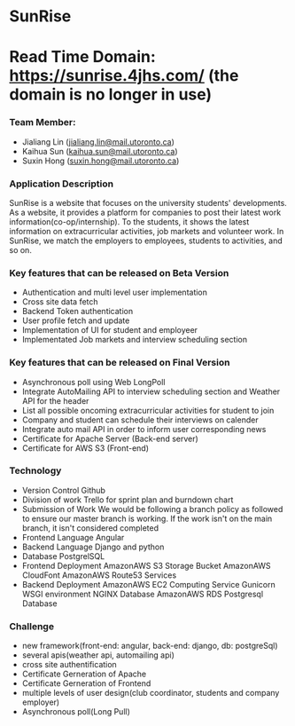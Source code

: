 # SunRise
# Read Time Domain: https://sunrise.4jhs.com/ (the domain is no longer in use)

### Team Member:
 - Jialiang Lin (jialiang.lin@mail.utoronto.ca)
 - Kaihua Sun (kaihua.sun@mail.utoronto.ca)
 - Suxin Hong (suxin.hong@mail.utoronto.ca)

### Application Description
SunRise is a website that focuses on the university students' developments. As a website, it provides a platform for companies to post their latest work information(co-op/internship). To the students, it shows the latest information on extracurricular activities, job markets and volunteer work. In SunRise, we match the employers to employees, students to activities, and so on. 

### Key features that can be released on Beta Version
- Authentication and multi level user implementation
- Cross site data fetch
- Backend Token authentication
- User profile fetch and update
- Implementation of UI for student and employeer
- Implementated Job markets and interview scheduling section

### Key features that can be released on Final Version
- Asynchronous poll using Web LongPoll
- Integrate AutoMailing API to interview scheduling section and Weather API for the header
- List all possible oncoming extracurricular activities for student to join
- Company and student can schedule their interviews on calender
- Integrate auto mail API in order to inform user corresponding news
- Certificate for Apache Server (Back-end server)
- Certificate for AWS S3 (Front-end)

### Technology
- Version Control
Github
- Division of work
Trello for sprint plan and burndown chart
- Submission of Work
We would be following a branch policy as followed to ensure our master branch is working.
If the work isn't on the main branch, it isn't considered completed
- Frontend Language
Angular
- Backend Language
Django and python
- Database
PostgrelSQL
- Frontend Deployment
AmazonAWS S3 Storage Bucket
AmazonAWS CloudFont
AmazonAWS Route53 Services
- Backend Deployment
AmazonAWS EC2 Computing Service
Gunicorn WSGI environment
NGINX
Database
AmazonAWS RDS Postgresql Database



### Challenge
- new framework(front-end: angular, back-end: django, db: postgreSql)
- several apis(weather api, automailing api)
- cross site authentification
- Certificate Gerneration of Apache
- Certificate Gerneration of Frontend
- multiple levels of user design(club coordinator, students and company employer)
- Asynchronous poll(Long Pull)
